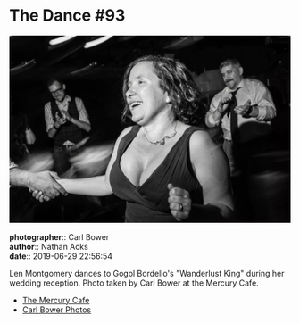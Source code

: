 # The Dance #93

![Len Montgomery dances](assets/2019-06-29-set-4-the-dance-93.webp)

**photographer**:: Carl Bower  
**author**:: Nathan Acks  
**date**:: 2019-06-29 22:56:54

Len Montgomery dances to Gogol Bordello's "Wanderlust King" during her wedding reception. Photo taken by Carl Bower at the Mercury Cafe.

* [The Mercury Cafe](http://mercurycafe.com)
* [Carl Bower Photos](https://carlbowerphotos.com)
